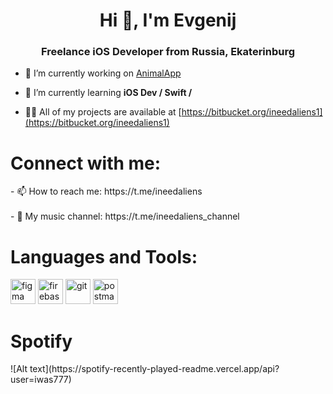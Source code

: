 <h1 align="center">Hi 👋, I'm Evgenij</h1>
<h3 align="center">Freelance iOS Developer from Russia, Ekaterinburg</h3>

- 🔭 I’m currently working on [AnimalApp](https://bitbucket.org/ineedaliens1/animalapp)

- 🌱 I’m currently learning **iOS Dev / Swift /**

- 👨‍💻 All of my projects are available at [https://bitbucket.org/ineedaliens1](https://bitbucket.org/ineedaliens1)


<h1 align="left">Connect with me:</h1>
<p align="left">
- 📫 How to reach me: https://t.me/ineedaliens <br></br>
- 🎵 My music channel: https://t.me/ineedaliens_channel
</p>
<h1 align="left">Languages and Tools:</h1>
<p align="left">
<a href="https://www.figma.com/" target="_blank" rel="noreferrer"> <img src="https://www.vectorlogo.zone/logos/figma/figma-icon.svg" alt="figma" width="40" height="40"/></a>
<a href="https://firebase.google.com/" target="_blank" rel="noreferrer"> <img src="https://www.vectorlogo.zone/logos/firebase/firebase-icon.svg" alt="firebase" width="40" height="40"/></a>
<a href="https://git-scm.com/" target="_blank" rel="noreferrer"> <img src="https://www.vectorlogo.zone/logos/git-scm/git-scm-icon.svg" alt="git" width="40" height="40"/></a>
<a href="https://postman.com" target="_blank" rel="noreferrer"> <img src="https://www.vectorlogo.zone/logos/getpostman/getpostman-icon.svg" alt="postman" width="40" height="40"/></a></p>

<h1 align="left">Spotify</h1>
![Alt text](https://spotify-recently-played-readme.vercel.app/api?user=iwas777)
